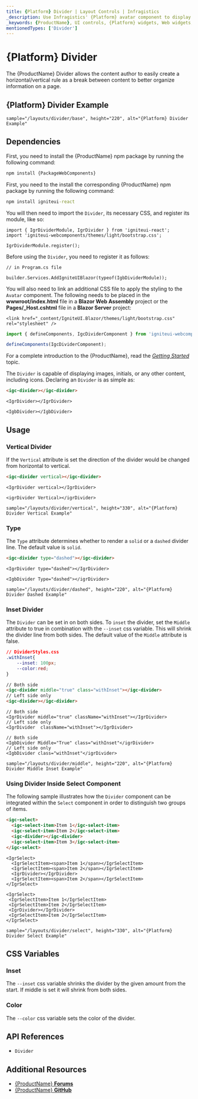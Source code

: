 ```yaml
---
title: {Platform} Divider | Layout Controls | Infragistics
_description: Use Infragistics' {Platform} avatar component to display an image, icon, or initials.
_keywords: {ProductName}, UI controls, {Platform} widgets, Web widgets, UI widgets, {Platform}, Native {Platform} Components Suite, Native {Platform} Controls, Native {Platform} Components Library, {Platform} DIvider components, {Platform} Divider controls
mentionedTypes: ['Divider']
---
```


# {Platform} Divider

The {ProductName} Divider allows the content author to easily create a horizontal/vertical rule as a break between content to better organize information on a page.

## {Platform} Divider Example

`sample="/layouts/divider/base", height="220", alt="{Platform} Divider Example"`

<div class="divider--half"></div>

## Dependencies

<!-- WebComponents -->
First, you need to install the {ProductName} npm package by running the following command:

```cmd
npm install {PackageWebComponents}
```
<!-- end: WebComponents -->

<!-- React -->

First, you need to the install the corresponding {ProductName} npm package by running the following command:

```cmd
npm install igniteui-react
```

You will then need to import the `Divider`, its necessary CSS, and register its module, like so:

```tsx
import { IgrDividerModule, IgrDivider } from 'igniteui-react';
import 'igniteui-webcomponents/themes/light/bootstrap.css';

IgrDividerModule.register();
```

<!-- end: React -->

Before using the `Divider`, you need to register it as follows:


```razor
// in Program.cs file

builder.Services.AddIgniteUIBlazor(typeof(IgbDividerModule));
```
<!-- Blazor -->

You will also need to link an additional CSS file to apply the styling to the `Avatar` component. The following needs to be placed in the **wwwroot/index.html** file in a **Blazor Web Assembly** project or the **Pages/_Host.cshtml** file in a **Blazor Server** project:

```razor
<link href="_content/IgniteUI.Blazor/themes/light/bootstrap.css" rel="stylesheet" />
```

<!-- end: Blazor -->

```ts
import { defineComponents, IgcDividerComponent } from 'igniteui-webcomponents';

defineComponents(IgcDividerComponent);
```

For a complete introduction to the {ProductName}, read the [*Getting Started*](../general-getting-started.md) topic.

The `Divider` is capable of displaying images, initials, or any other content, including icons. Declaring an `Divider` is as simple as:

```html
<igc-divider></igc-divider>
```

```tsx
<IgrDivider></IgrDivider>
```

```razor
<IgbDivider></IgbDivider>
```
## Usage
### Vertical Divider

If the `Vertical` attribute is set the direction of the divider would be changed from horizontal to vertical.

```html
<igc-divider vertical></igc-divider>
```

```tsx
<IgrDivider vertical></IgrDivider>
```

```razor
<igrDivider Vertical></igrDivider>
```

`sample="/layouts/divider/vertical", height="330", alt="{Platform} Divider Vertical Example"`

### Type

The `Type` attribute determines whether to render a `solid` or a `dashed` divider line. The default value is `solid`.

```html
<igc-divider type="dashed"></igc-divider>
```

```tsx
<IgrDivider type="dashed"></IgrDivider>
```

```razor
<IgbDivider Type="dashed"></igrDivider>
```

`sample="/layouts/divider/dashed", height="220", alt="{Platform} Divider Dashed Example"`

### Inset Divider

The `Divider` can be set in on both sides. To `inset` the divider, set the `Middle` attribute to true in combination with the `--inset` css variable. This will shrink the divider line from both sides. The default value of the `Middle` attribute is false.

```css
// DividerStyles.css
.withInset{
    --inset: 100px;
    --color:red;
}
```

```html
// Both side
<igc-divider middle="true" class="withInset"></igc-divider>
// Left side only 
<igc-divider></igc-divider>
```


```tsx
// Both side
<IgrDivider middle="true" className="withInset"></IgrDivider>
// Left side only 
<IgrDivider  className="withInset"></IgrDivider>
```

```razor
// Both side
<IgbDivider Middle="True" class="withInset"</igrDivider>
// Left side only 
<IgbDivider class="withInset"</igrDivider>
```


`sample="/layouts/divider/middle", height="220", alt="{Platform} Divider Middle Inset Example"`

### Using Divider Inside Select Component

The following sample illustrates how the `Divider` component can be integrated within the `Select` component in order to distinguish two groups of items.

```html
<igc-select>
  <igc-select-item>Item 1</igc-select-item>
  <igc-select-item>Item 2</igc-select-item>
  <igc-divider></igc-divider>
  <igc-select-item>Item 3</igc-select-item>
</igc-select>
```

```tsx
<IgrSelect>
  <IgrSelectItem><span>Item 1</span></IgrSelectItem>
  <IgrSelectItem><span>Item 2</span></IgrSelectItem>
  <IgrDivider></IgrDivider>
  <IgrSelectItem><span>Item 2</span></IgrSelectItem>
</IgrSelect>

```

```razor
<IgrSelect>
 <IgrSelectItem>Item 1</IgrSelectItem>
 <IgrSelectItem>Item 2</IgrSelectItem>
 <IgrDivider></IgrDivider>
 <IgrSelectItem>Item 2</IgrSelectItem>
</IgrSelect>
```

`sample="/layouts/divider/select", height="330", alt="{Platform} Divider Select Example"`

## CSS Variables
### Inset
The `--inset` css variable shrinks the divider by the given amount from the start. If middle is set it will shrink from both sides.

### Color
The `--color` css variable sets the color of the divider.

<div class="divider--half"></div>


## API References

 - `Divider`

## Additional Resources

* [{ProductName} **Forums**]({ForumsLink})
* [{ProductName} **GitHub**]({GithubLink})